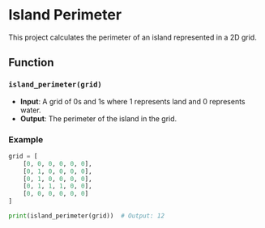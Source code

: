 # Island Perimeter

This project calculates the perimeter of an island represented in a 2D grid.

## Function

### `island_perimeter(grid)`

- **Input**: A grid of 0s and 1s where 1 represents land and 0 represents water.
- **Output**: The perimeter of the island in the grid.

### Example

```python
grid = [
    [0, 0, 0, 0, 0, 0],
    [0, 1, 0, 0, 0, 0],
    [0, 1, 0, 0, 0, 0],
    [0, 1, 1, 1, 0, 0],
    [0, 0, 0, 0, 0, 0]
]

print(island_perimeter(grid))  # Output: 12
